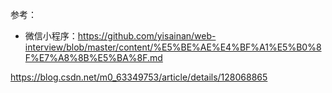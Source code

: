 参考：
- 微信小程序：https://github.com/yisainan/web-interview/blob/master/content/%E5%BE%AE%E4%BF%A1%E5%B0%8F%E7%A8%8B%E5%BA%8F.md

https://blog.csdn.net/m0_63349753/article/details/128068865